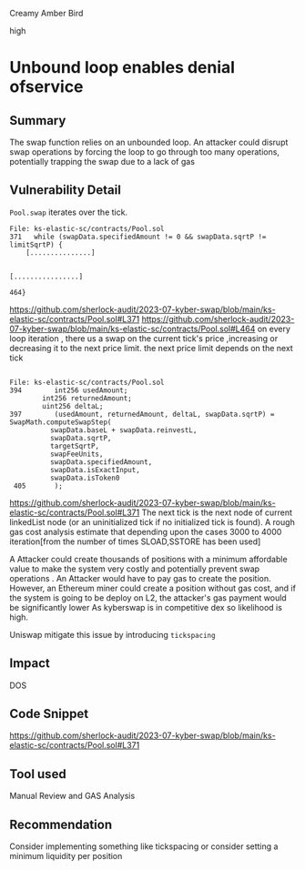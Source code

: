 Creamy Amber Bird

high

# Unbound loop enables denial ofservice
## Summary
The swap function relies on an unbounded loop. An attacker could disrupt swap operations by forcing the loop to go through too many operations, potentially trapping the swap due to a lack of gas

## Vulnerability Detail

`Pool.swap` iterates over the tick. 
```solidity
File: ks-elastic-sc/contracts/Pool.sol
371   while (swapData.specifiedAmount != 0 && swapData.sqrtP != limitSqrtP) {
    [...............]
      
      
[................]

464}
```
https://github.com/sherlock-audit/2023-07-kyber-swap/blob/main/ks-elastic-sc/contracts/Pool.sol#L371
https://github.com/sherlock-audit/2023-07-kyber-swap/blob/main/ks-elastic-sc/contracts/Pool.sol#L464
on every loop iteration , there us a swap on the current tick's price ,increasing or decreasing it to the next price limit. the next price limit depends on the next tick
```solidity

File: ks-elastic-sc/contracts/Pool.sol
394        int256 usedAmount;
        int256 returnedAmount;
        uint256 deltaL;
397        (usedAmount, returnedAmount, deltaL, swapData.sqrtP) = SwapMath.computeSwapStep(
          swapData.baseL + swapData.reinvestL,
          swapData.sqrtP,
          targetSqrtP,
          swapFeeUnits,
          swapData.specifiedAmount,
          swapData.isExactInput,
          swapData.isToken0
 405       );

```
https://github.com/sherlock-audit/2023-07-kyber-swap/blob/main/ks-elastic-sc/contracts/Pool.sol#L371
The next tick is the next node of current linkedList node  (or an uninitialized tick if no initialized tick is found).
A rough gas cost analysis estimate that depending upon the cases 3000 to 4000 iteration[from the number of times SLOAD,SSTORE has been used]

A Attacker could create thousands of positions with a minimum affordable value to make the system very costly and potentially prevent swap operations .
An Attacker would have to pay gas to create the position. However, an Ethereum miner could create a position without gas cost, and if the system is going to be deploy on L2, the attacker's gas payment would be significantly lower
As kyberswap is in competitive dex so likelihood is high. 

Uniswap mitigate this issue by introducing `tickspacing` 

## Impact
DOS
## Code Snippet
https://github.com/sherlock-audit/2023-07-kyber-swap/blob/main/ks-elastic-sc/contracts/Pool.sol#L371
## Tool used

Manual Review and GAS Analysis 

## Recommendation

Consider implementing something like tickspacing or consider setting a minimum liquidity per position